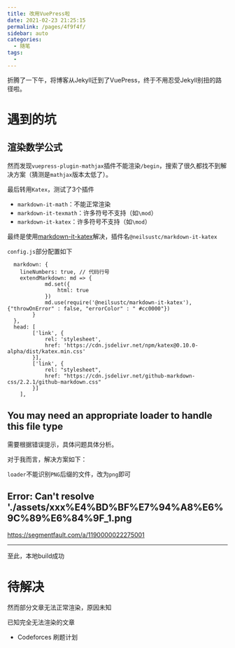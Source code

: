 ```yaml
---
title: 改用VuePress啦
date: 2021-02-23 21:25:15
permalink: /pages/4f9f4f/
sidebar: auto
categories: 
  - 随笔
tags: 
  - 
---
```






折腾了一下午，将博客从Jekyll迁到了VuePress，终于不用忍受Jekyll别扭的路径啦。


# 遇到的坑

## 渲染数学公式

然而发现`vuepress-plugin-mathjax`插件不能渲染`/begin`，搜索了很久都找不到解决方案（猜测是`mathjax`版本太低了）。

最后转用`Katex`，测试了3个插件

-   `markdown-it-math`：不能正常渲染
-   `markdown-it-texmath`：许多符号不支持（如`\mod`）
-   `markdown-it-katex`：许多符号不支持（如`\mod`）

最终是使用[markdown-it-katex](https://github.com/yzhang-gh/markdown-it-katex)解决，插件名`@neilsustc/markdown-it-katex`



`config.js`部分配置如下

```
  markdown: {
    lineNumbers: true, // 代码行号
    extendMarkdown: md => {
            md.set({
                html: true
            })
            md.use(require('@neilsustc/markdown-it-katex'), {"throwOnError" : false, "errorColor" : " #cc0000"})
        }
  },
  head: [
        ['link', {
            rel: 'stylesheet',
            href: 'https://cdn.jsdelivr.net/npm/katex@0.10.0-alpha/dist/katex.min.css'
        }],
        ['link', {
            rel: "stylesheet",
            href: "https://cdn.jsdelivr.net/github-markdown-css/2.2.1/github-markdown.css"
        }]
    ],
```



##  You may need an appropriate loader to handle this file type

需要根据错误提示，具体问题具体分析。

对于我而言，解决方案如下：

`loader`不能识别`PNG`后缀的文件，改为`png`即可



## Error: Can't resolve './assets/xxx%E4%BD%BF%E7%94%A8%E6%9C%89%E6%84%9F_1.png

https://segmentfault.com/a/1190000022275001



---

至此，本地build成功





# 待解决

然而部分文章无法正常渲染，原因未知

已知完全无法渲染的文章

-   Codeforces 刷题计划

